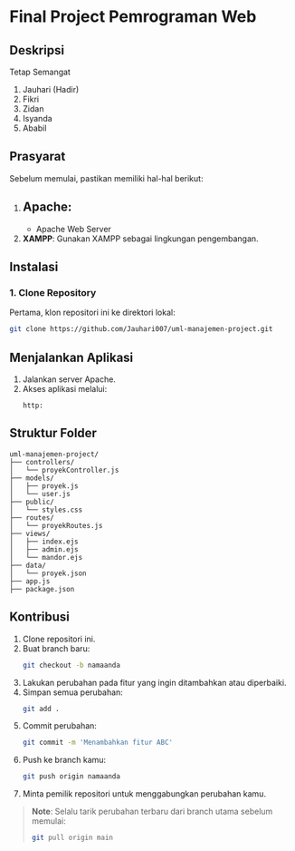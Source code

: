 # Final Project Pemrograman Web

## Deskripsi
Tetap Semangat
1. Jauhari (Hadir)
2. Fikri 
3. Zidan
4. Isyanda
5. Ababil

## Prasyarat
Sebelum memulai, pastikan memiliki hal-hal berikut:
1. **Apache**:
   - 
   - Apache Web Server
2. **XAMPP**: Gunakan XAMPP sebagai lingkungan pengembangan.

## Instalasi

### 1. Clone Repository
Pertama, klon repositori ini ke direktori lokal:
```bash
git clone https://github.com/Jauhari007/uml-manajemen-project.git
```


## Menjalankan Aplikasi

1. Jalankan server Apache.
2. Akses aplikasi melalui:
   ```
   http:
   ```

## Struktur Folder
```
uml-manajemen-project/
├── controllers/
│   └── proyekController.js
├── models/
│   ├── proyek.js
│   └── user.js
├── public/
│   └── styles.css
├── routes/
│   └── proyekRoutes.js
├── views/
│   ├── index.ejs
│   ├── admin.ejs
│   └── mandor.ejs
├── data/
│   └── proyek.json
├── app.js
├── package.json
```

## Kontribusi
1. Clone repositori ini.
2. Buat branch baru:
   ```bash
   git checkout -b namaanda
   ```
3. Lakukan perubahan pada fitur yang ingin ditambahkan atau diperbaiki.
4. Simpan semua perubahan:
   ```bash
   git add .
   ```
5. Commit perubahan:
   ```bash
   git commit -m 'Menambahkan fitur ABC'
   ```
6. Push ke branch kamu:
   ```bash
   git push origin namaanda
   ```
7. Minta pemilik repositori untuk menggabungkan perubahan kamu.

> **Note**: Selalu tarik perubahan terbaru dari branch utama sebelum memulai:
> ```bash
> git pull origin main
> ```


